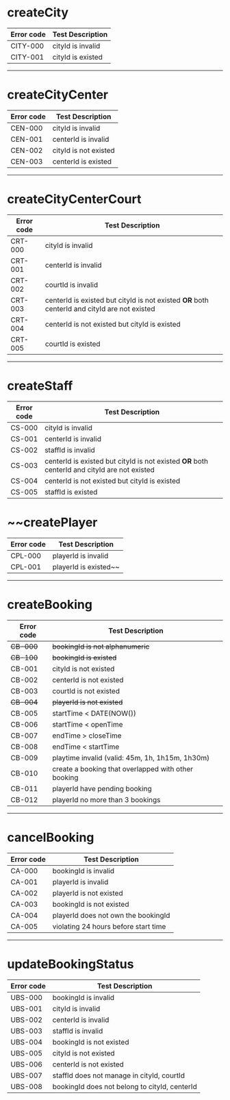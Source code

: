 # createCity
Error code | Test Description |
------------ | ---------------- | 
CITY-000 | cityId is invalid |
CITY-001 | cityId is existed |
***
# createCityCenter
Error code | Test Description |
------------ | ---------------- | 
CEN-000 | cityId is invalid
CEN-001 | centerId is invalid
CEN-002 | cityId is not existed
CEN-003 | centerId is existed
***
# createCityCenterCourt
Error code | Test Description |
------------ | ---------------- | 
CRT-000 | cityId is invalid |
CRT-001 | centerId is invalid |
CRT-002 | courtId is invalid |
CRT-003 | centerId is existed but cityId is not existed **OR** both centerId and cityId are not existed|
CRT-004 | centerId is not existed but cityId is existed |
CRT-005 | courtId is existed |
***
# createStaff
Error code | Test Description |
------------ | ---------------- | 
CS-000 | cityId is invalid |
CS-001 | centerId is invalid |
CS-002 | staffId is invalid |
CS-003 | centerId is existed but cityId is not existed **OR** both centerId and cityId are not existed |
CS-004 | centerId is not existed but cityId is existed |
CS-005 | staffId is existed |

# ~~createPlayer
Error code | Test Description |
------------ | ---------------- | 
CPL-000 | playerId is invalid |
CPL-001 | playerId is existed~~
***
# createBooking
Error code | Test Description |
------------ | ---------------- |
~~CB-000~~ | ~~bookingId is not alphanumeric~~ |
~~CB-100~~ | ~~bookingId is existed~~ |
CB-001 | cityId is not existed | 
CB-002 | centerId is not existed | 
CB-003 | courtId is not existed |  
~~CB-004~~ | ~~playerId is not existed~~ |
CB-005 | startTime < DATE(NOW()) |  
CB-006 | startTime < openTime |
CB-007 | endTime > closeTime |
CB-008 | endTime < startTime |
CB-009 | playtime invalid (valid: 45m, 1h, 1h15m, 1h30m) |
CB-010 | create a booking that overlapped with other booking |
CB-011 | playerId have pending booking |
CB-012 | playerId no more than 3 bookings |
***
# cancelBooking
Error code | Test Description |
------------ | ---------------- |
CA-000 | bookingId is invalid |
CA-001 | playerId is invalid |
CA-002 | playerId is not existed |
CA-003 | bookingId is not existed |
CA-004 | playerId does not own the bookingId |
CA-005 | violating 24 hours before start time |
***
# updateBookingStatus
Error code | Test Description |
------------ | ---------------- |
UBS-000 | bookingId is invalid |
UBS-001 | cityId is invalid |
UBS-002 | centerId is invalid |
UBS-003 | staffId is invalid |
UBS-004 | bookingId is not existed |
UBS-005 | cityId is not existed |
UBS-006 | centerId is not existed |
UBS-007 | staffId does not manage in cityId, courtId |
UBS-008 | bookingId does not belong to cityId, centerId |
